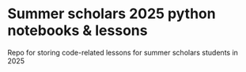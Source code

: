 # Summer scholars 2025 python notebooks & lessons
Repo for storing code-related lessons for summer scholars students in 2025
